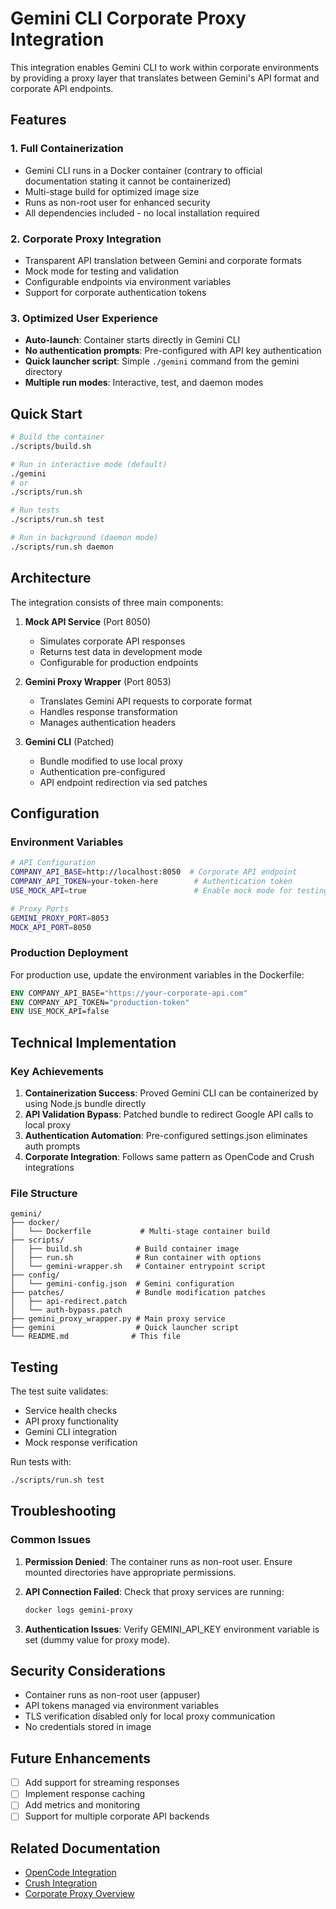 # Gemini CLI Corporate Proxy Integration

This integration enables Gemini CLI to work within corporate environments by providing a proxy layer that translates between Gemini's API format and corporate API endpoints.

## Features

### 1. Full Containerization
- Gemini CLI runs in a Docker container (contrary to official documentation stating it cannot be containerized)
- Multi-stage build for optimized image size
- Runs as non-root user for enhanced security
- All dependencies included - no local installation required

### 2. Corporate Proxy Integration
- Transparent API translation between Gemini and corporate formats
- Mock mode for testing and validation
- Configurable endpoints via environment variables
- Support for corporate authentication tokens

### 3. Optimized User Experience
- **Auto-launch**: Container starts directly in Gemini CLI
- **No authentication prompts**: Pre-configured with API key authentication
- **Quick launcher script**: Simple `./gemini` command from the gemini directory
- **Multiple run modes**: Interactive, test, and daemon modes

## Quick Start

```bash
# Build the container
./scripts/build.sh

# Run in interactive mode (default)
./gemini
# or
./scripts/run.sh

# Run tests
./scripts/run.sh test

# Run in background (daemon mode)
./scripts/run.sh daemon
```

## Architecture

The integration consists of three main components:

1. **Mock API Service** (Port 8050)
   - Simulates corporate API responses
   - Returns test data in development mode
   - Configurable for production endpoints

2. **Gemini Proxy Wrapper** (Port 8053)
   - Translates Gemini API requests to corporate format
   - Handles response transformation
   - Manages authentication headers

3. **Gemini CLI** (Patched)
   - Bundle modified to use local proxy
   - Authentication pre-configured
   - API endpoint redirection via sed patches

## Configuration

### Environment Variables

```bash
# API Configuration
COMPANY_API_BASE=http://localhost:8050  # Corporate API endpoint
COMPANY_API_TOKEN=your-token-here        # Authentication token
USE_MOCK_API=true                        # Enable mock mode for testing

# Proxy Ports
GEMINI_PROXY_PORT=8053
MOCK_API_PORT=8050
```

### Production Deployment

For production use, update the environment variables in the Dockerfile:

```dockerfile
ENV COMPANY_API_BASE="https://your-corporate-api.com"
ENV COMPANY_API_TOKEN="production-token"
ENV USE_MOCK_API=false
```

## Technical Implementation

### Key Achievements

1. **Containerization Success**: Proved Gemini CLI can be containerized by using Node.js bundle directly
2. **API Validation Bypass**: Patched bundle to redirect Google API calls to local proxy
3. **Authentication Automation**: Pre-configured settings.json eliminates auth prompts
4. **Corporate Integration**: Follows same pattern as OpenCode and Crush integrations

### File Structure

```
gemini/
├── docker/
│   └── Dockerfile           # Multi-stage container build
├── scripts/
│   ├── build.sh            # Build container image
│   ├── run.sh              # Run container with options
│   └── gemini-wrapper.sh   # Container entrypoint script
├── config/
│   └── gemini-config.json  # Gemini configuration
├── patches/                # Bundle modification patches
│   ├── api-redirect.patch
│   └── auth-bypass.patch
├── gemini_proxy_wrapper.py # Main proxy service
├── gemini                  # Quick launcher script
└── README.md              # This file
```

## Testing

The test suite validates:
- Service health checks
- API proxy functionality
- Gemini CLI integration
- Mock response verification

Run tests with:
```bash
./scripts/run.sh test
```

## Troubleshooting

### Common Issues

1. **Permission Denied**: The container runs as non-root user. Ensure mounted directories have appropriate permissions.

2. **API Connection Failed**: Check that proxy services are running:
   ```bash
   docker logs gemini-proxy
   ```

3. **Authentication Issues**: Verify GEMINI_API_KEY environment variable is set (dummy value for proxy mode).

## Security Considerations

- Container runs as non-root user (appuser)
- API tokens managed via environment variables
- TLS verification disabled only for local proxy communication
- No credentials stored in image

## Future Enhancements

- [ ] Add support for streaming responses
- [ ] Implement response caching
- [ ] Add metrics and monitoring
- [ ] Support for multiple corporate API backends

## Related Documentation

- [OpenCode Integration](../opencode/README.md)
- [Crush Integration](../crush/README.md)
- [Corporate Proxy Overview](../README.md)
